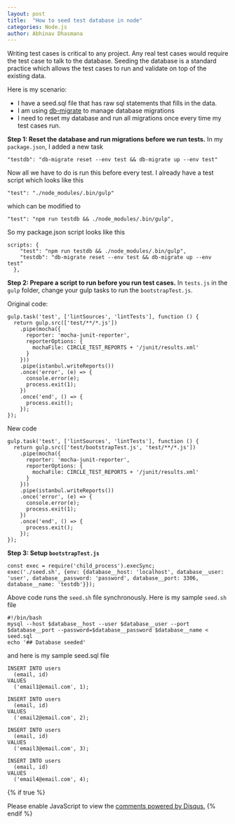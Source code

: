 ```yaml
---
layout: post
title:  "How to seed test database in node"
categories: Node.js
author: Abhinav Dhasmana
---
```

Writing test cases is critical to any project. Any real test cases would require the test case to talk to the database. Seeding the database is a standard practice which allows the test cases to run and validate on top of the existing data.

Here is my scenario:

* I have a seed.sql file that has raw sql statements that fills in the data.
* I am using [db-migrate][db-migrate] to manage database migrations
* I need to reset my database and run all migrations once every time my test cases run.


**Step 1: Reset the database and run migrations before we run tests.**
In my `package.json`, I added a new task


```
"testdb": "db-migrate reset --env test && db-migrate up --env test"
```
Now all we have to do is run this before every test. I already have a test script which looks like this

```
"test": "./node_modules/.bin/gulp"
```

which can be modified to

````
"test": "npm run testdb && ./node_modules/.bin/gulp",
````

So my package.json script looks like this

```
scripts: {
    "test": "npm run testdb && ./node_modules/.bin/gulp",
    "testdb": "db-migrate reset --env test && db-migrate up --env test"
  },
```



**Step 2: Prepare a script to run before you run test cases.**
In `tests.js` in the `gulp` folder, change your gulp tasks to run the `bootstrapTest.js`.

Original code:

```
gulp.task('test', ['lintSources', 'lintTests'], function () {
  return gulp.src(['test/**/*.js'])
    .pipe(mocha({
      reporter: 'mocha-junit-reporter',
      reporterOptions: {
        mochaFile: CIRCLE_TEST_REPORTS + '/junit/results.xml'
      }
    }))
    .pipe(istanbul.writeReports())
    .once('error', (e) => {
      console.error(e);
      process.exit(1);
    })
    .once('end', () => {
      process.exit();
    });
});
```

New code

```
gulp.task('test', ['lintSources', 'lintTests'], function () {
  return gulp.src(['test/bootstrapTest.js', 'test/**/*.js'])
    .pipe(mocha({
      reporter: 'mocha-junit-reporter',
      reporterOptions: {
        mochaFile: CIRCLE_TEST_REPORTS + '/junit/results.xml'
      }
    }))
    .pipe(istanbul.writeReports())
    .once('error', (e) => {
      console.error(e);
      process.exit(1);
    })
    .once('end', () => {
      process.exit();
    });
});
```

**Step 3: Setup `bootstrapTest.js`**

```
const exec = require('child_process').execSync;
exec('./seed.sh', {env: {database__host: 'localhost', database__user: 'user', database__password: 'password', database__port: 3306, database__name: 'testdb'}});
```

Above code runs the `seed.sh` file synchronously. Here is my sample `seed.sh` file

```
#!/bin/bash
mysql --host $database__host --user $database__user --port $database__port --password=$database__password $database__name < seed.sql
echo '## Database seeded'
```

and here is my sample seed.sql file

```
INSERT INTO users
  (email, id)
VALUES
  ('email1@email.com', 1);

INSERT INTO users
  (email, id)
VALUES
  ('email2@email.com', 2);

INSERT INTO users
  (email, id)
VALUES
  ('email3@email.com', 3);

INSERT INTO users
  (email, id)
VALUES
  ('email4@email.com', 4);

```











{% if true %}
  <div id="disqus_thread"></div>
  <script>
    var disqus_config = function () {

    this.page.url = "http://www.abhinavdhasmana.in/node/2016/03/28/2016-03-28-seed-test-database-with-nodejs.html"; // Replace PAGE_URL with your page's canonical URL variable
    this.page.identifier = "node/2016/03/28/2016-03-28-seed-test-database-with-nodejs.html";
    };

    (function() { // DON'T EDIT BELOW THIS LINE
      var d = document, s = d.createElement('script');
      s.src = '//abhinavdhasmana.disqus.com/embed.js';
      s.setAttribute('data-timestamp', +new Date());
      (d.head || d.body).appendChild(s);
      })();
  </script>
  <noscript>Please enable JavaScript to view the <a href="https://disqus.com/?ref_noscript" rel="nofollow">comments powered by Disqus.</a></noscript>
{% endif %}

[db-migrate]: https://www.npmjs.com/package/db-migrate